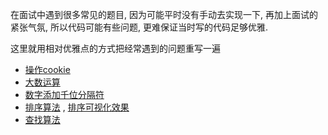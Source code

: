
在面试中遇到很多常见的题目, 因为可能平时没有手动去实现一下, 再加上面试的紧张气氛, 所以代码可能有些问题, 更难保证当时写的代码足够优雅.

这里就用相对优雅点的方式把经常遇到的问题重写一遍


* [操作cookie](https://github.com/flfwzgl/practice/blob/master/%E6%93%8D%E4%BD%9Ccookie/cookie.js)
* [大数运算](https://github.com/flfwzgl/practice/blob/master/%E5%A4%A7%E6%95%B0%E8%BF%90%E7%AE%97/README.md)
* [数字添加千位分隔符](https://github.com/flfwzgl/practice/tree/master/%E6%95%B0%E5%AD%97%E6%B7%BB%E5%8A%A0%E5%8D%83%E4%BD%8D%E5%88%86%E9%9A%94%E5%8F%B7)
* [排序算法](https://github.com/flfwzgl/practice/blob/master/%E6%8E%92%E5%BA%8F%E7%AE%97%E6%B3%95/README.md) , [排序可视化效果](https://flfwzgl.github.io/practice/%E6%8E%92%E5%BA%8F%E7%AE%97%E6%B3%95/sort.html)
* [查找算法](https://github.com/flfwzgl/practice/blob/master/%E6%9F%A5%E6%89%BE%E7%AE%97%E6%B3%95/README.md)



